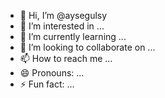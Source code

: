 - 👋 Hi, I’m @aysegulsy
- 👀 I’m interested in ...
- 🌱 I’m currently learning ...
- 💞️ I’m looking to collaborate on ...
- 📫 How to reach me ...
- 😄 Pronouns: ...
- ⚡ Fun fact: ...

<!---
aysegulsy/aysegulsy is a ✨ special ✨ repository because its `README.md` (this file) appears on your GitHub profile.
You can click the Preview link to take a look at your changes.
--->
